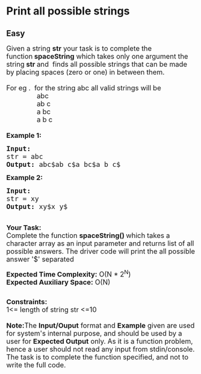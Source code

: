 # Print all possible strings
## Easy
<div class="problem-statement">
                <p></p><p><span style="font-size:18px">Given a string <strong>str</strong> your task is to complete the function<strong>&nbsp;spaceString</strong> which takes only one argument the string<strong> str </strong>and&nbsp;&nbsp;finds all possible strings that can be made by placing spaces (zero or one) in between them.&nbsp;<br>
<br>
For eg . &nbsp;for the string abc all valid strings will be<br>
&nbsp;&nbsp; &nbsp; &nbsp; &nbsp; &nbsp; &nbsp; &nbsp; &nbsp;abc<br>
&nbsp;&nbsp; &nbsp; &nbsp; &nbsp; &nbsp; &nbsp; &nbsp; &nbsp;ab c<br>
&nbsp;&nbsp; &nbsp; &nbsp; &nbsp; &nbsp; &nbsp; &nbsp; &nbsp;a bc<br>
&nbsp; &nbsp; &nbsp; &nbsp; &nbsp; &nbsp; &nbsp; &nbsp; a b c<br>
<br>
<strong>Example 1:</strong></span></p>

<pre><span style="font-size:18px"><strong>Input:
</strong>str = abc
<strong>Output: </strong>abc$ab&nbsp;c$a bc$a b c$<strong>
</strong></span></pre>

<p><span style="font-size:18px"><strong>Example 2:</strong></span></p>

<pre><span style="font-size:18px"><strong>Input:
</strong>str = xy
<strong>Output: </strong>xy$x y$

</span></pre>

<p><span style="font-size:18px"><strong>Your Task:</strong><br>
Complete the function&nbsp;<strong>spaceString()&nbsp;</strong>which takes a character array as an input parameter and returns list of all possible answers. The driver code will print the all possible answer '$' separated</span></p>

<p><span style="font-size:18px"><strong>Expected Time Complexity:</strong>&nbsp;O(N * 2<sup>N</sup>)<br>
<strong>Expected Auxiliary Space:</strong>&nbsp;O(N)</span></p>

<p><br>
<span style="font-size:18px"><strong>Constraints:</strong><br>
1&lt;= length of string str&nbsp;&lt;=10<br>
<br>
<strong>Note:</strong>The <strong>Input/Ouput</strong> format and <strong>Example</strong> given are used for system's internal purpose, and should be used by a user for <strong>Expected Output</strong> only. As it is a function problem, hence a user should not read any input from stdin/console. The task is to complete the function specified, and not to write the full code.</span></p>
 <p></p>
            </div>